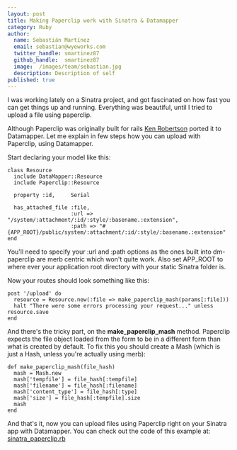 ```yaml
---
layout: post
title: Making Paperclip work with Sinatra & Datamapper
category: Ruby
author:
  name: Sebastián Martínez
  email: sebastian@wyeworks.com
  twitter_handle: smartinez87
  github_handle:  smartinez87
  image:  /images/team/sebastian.jpg
  description: Description of self
published: true
---
```

I was working lately on a Sinatra project, and got fascinated on how fast you can get things up and running.
Everything was beautiful, until I tried to upload a file using paperclip.

Although Paperclip was originally built for rails [Ken Robertson](http://invalidlogic.com/dm-paperclip/) ported it to Datamapper.
Let me explain in few steps how you can upload with Paperclip, using Datamapper.

<!--more-->

Start declaring your model like this:
<pre><code>class Resource
  include DataMapper::Resource
  include Paperclip::Resource

  property :id,     Serial

  has_attached_file :file,
                    :url => "/system/:attachment/:id/:style/:basename.:extension",
                    :path => "#{APP_ROOT}/public/system/:attachment/:id/:style/:basename.:extension"
end
</code></pre>

You'll need to specify your :url and :path options as the ones built into dm-paperclip are merb centric which won't quite work. Also set APP_ROOT to where ever your application root directory with your static Sinatra folder is.

Now your routes should look something like this:
<pre><code>post '/upload' do
  resource = Resource.new(:file => make_paperclip_mash(params[:file]))
  halt "There were some errors processing your request..." unless resource.save
end
</code></pre>

And there's the tricky part, on the **make_paperclip_mash** method.
Paperclip expects the file object loaded from the form to be in a different form than what is created by default. To fix this you should create a Mash (which is just a Hash, unless you're actually using merb):

<pre><code>def make_paperclip_mash(file_hash)
  mash = Mash.new
  mash['tempfile'] = file_hash[:tempfile]
  mash['filename'] = file_hash[:filename]
  mash['content_type'] = file_hash[:type]
  mash['size'] = file_hash[:tempfile].size
  mash
end
</code></pre>

And that's it, now you can upload files using Paperclip right on your Sinatra app with Datamapper.
You can check out the code of this example at: [sinatra_paperclip.rb](http://gist.github.com/291877)

